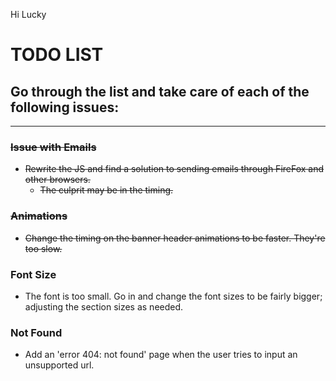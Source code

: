 Hi Lucky
#   TODO LIST
##  Go through the list and take care of each of the following issues:

---

### ~~Issue with Emails~~
* ~~Rewrite the JS and find a solution to sending emails through FireFox and other browsers.~~
    * ~~The culprit may be in the timing.~~

### ~~Animations~~
* ~~Change the timing on the banner header animations to be faster. They're too slow.~~

### Font Size
* The font is too small. Go in and change the font sizes to be fairly bigger; adjusting the section sizes as needed.

### Not Found
* Add an 'error 404: not found' page when the user tries to input an unsupported url.
